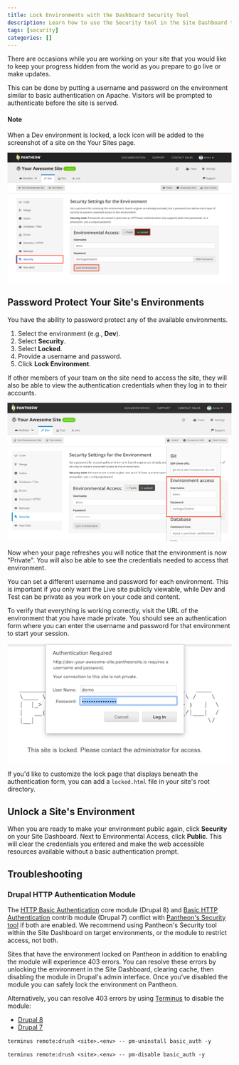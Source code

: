 ```yaml
---
title: Lock Environments with the Dashboard Security Tool
description: Learn how to use the Security tool in the Site Dashboard to keep your work hidden from the public for Drupal or WordPress site development.
tags: [security]
categories: []
---
```

There are occasions while you are working on your site that you would like to keep your progress hidden from the world as you prepare to go live or make updates.

This can be done by putting a username and password on the environment similar to basic authentication on Apache. Visitors will be prompted to authenticate before the site is served.

<div class="alert alert-info" role="alert">
<h4 class="info">Note</h4>
<p>When a Dev environment is locked, a lock icon will be added to the screenshot of a site on the Your Sites page.</p>
</div>

![Lock environment](/source/docs/assets/images/dashboard/lock-environment.png)

## Password Protect Your Site's Environments


You have the ability to password protect any of the available environments.

1. Select the environment (e.g., **<span class="glyphicon glyphicon-wrench"></span> Dev**).
2. Select **<span class="glyphicon glyphicon-keys"></span> Security**.
3. Select **Locked**.
4. Provide a username and password.
5. Click **Lock Environment**.

If other members of your team on the site need to access the site, they will also be able to view the authentication credentials when they log in to their accounts.

![Credentials](/source/docs/assets/images/dashboard/environment-access.png)

Now when your page refreshes you will notice that the environment is now "Private". You will also be able to see the credentials needed to access that environment.

You can set a different username and password for each environment. This is important if you only want the Live site publicly viewable, while Dev and Test can be private as you work on your code and content.

To verify that everything is working correctly, visit the URL of the environment that you have made private. You should see an authentication form where you can enter the username and password for that environment to start your session.

![Locked site example](/source/docs/assets/images/auth-required.png)

If you'd like to customize the lock page that displays beneath the authentication form, you can add a `locked.html` file in your site's root directory.

## Unlock a Site's Environment
When you are ready to make your environment public again, click **Security** on your Site Dashboard. Next to Environmental Access, click **Public**.
This will clear the credentials you entered and make the web accessible resources available without a basic authentication prompt.

## Troubleshooting

### Drupal HTTP Authentication Module

The [HTTP Basic Authentication](https://www.drupal.org/docs/8/core/modules/basic_auth) core module (Drupal 8) and [Basic HTTP Authentication](https://www.drupal.org/project/basic_auth) contrib module (Drupal 7) conflict with [Pantheon's Security tool](/docs/security/#password-protect-your-site%27s-environments) if both are enabled. We recommend using Pantheon's Security tool within the Site Dashboard on target environments, or the module to restrict access, not both.

Sites that have the environment locked on Pantheon in addition to enabling the module will experience 403 errors. You can resolve these errors by unlocking the environment in the Site Dashboard, clearing cache, then disabling the module in Drupal's admin interface. Once you've disabled the module you can safely lock the environment on Pantheon.

Alternatively, you can resolve 403 errors by using [Terminus](/docs/terminus) to disable the module:

<ul class="nav nav-tabs" role="tablist">
  <li role="presentation" class="active"><a href="#d8" aria-controls="d8" role="tab" data-toggle="tab">Drupal 8</a></li>
  <li role="presentation"><a href="#d7" aria-controls="d7" role="tab" data-toggle="tab">Drupal 7</a></li>
</ul>

<!-- Tab panes -->
<div class="tab-content">
  <div role="tabpanel" class="tab-pane active" id="d8">
    <pre><code class="bash hljs">terminus remote:drush &lt;site&gt;.&lt;env&gt; -- pm-uninstall basic_auth -y</code></pre>
  </div>
  <div role="tabpanel" class="tab-pane" id="d7">
    <pre><code class="bash hljs">terminus remote:drush &lt;site&gt;.&lt;env&gt; -- pm-disable basic_auth -y</code></pre>
  </div>
</div>
